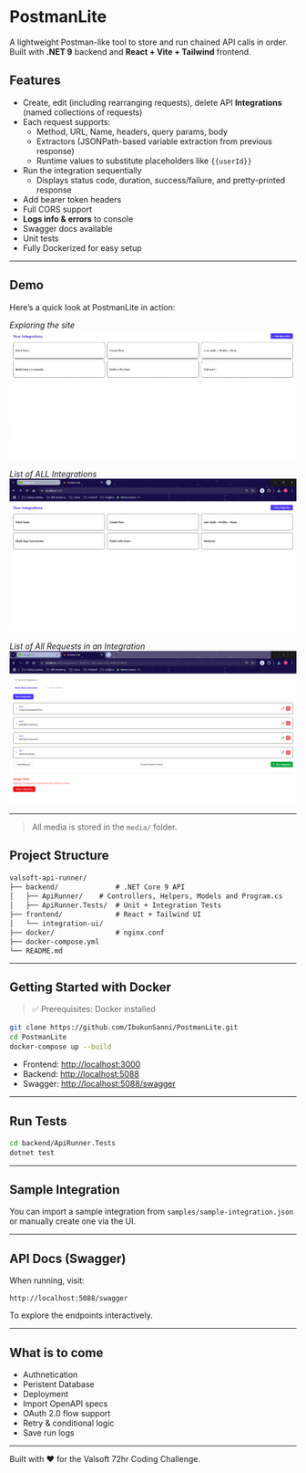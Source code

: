 ﻿# PostmanLite

A lightweight Postman-like tool to store and run chained API calls in order. Built with **.NET 9** backend and **React + Vite + Tailwind** frontend.

## Features

- Create, edit (including rearranging requests), delete API **Integrations** (named collections of requests)
- Each request supports:
  - Method, URL, Name, headers, query params, body
  - Extractors (JSONPath-based variable extraction from previous response)
  - Runtime values to substitute placeholders like `{{userId}}`
- Run the integration sequentially
  - Displays status code, duration, success/failure, and pretty-printed response
- Add bearer token headers
- Full CORS support
- **Logs info & errors** to console
- Swagger docs available
- Unit tests
- Fully Dockerized for easy setup

---
## Demo

Here’s a quick look at PostmanLite in action:

*Exploring the site*
![Exploring](media/navigation.gif)

*List of ALL Integrations*
![List of All Integrations](media/integrations_list.png)

*List of All Requests in an Integration*
![List of All Requests in an Integration](media/integrations_edit.png)

---
<!-- Add more as needed -->

> All media is stored in the `media/` folder.

## Project Structure

```
valsoft-api-runner/
├── backend/              # .NET Core 9 API
│   ├── ApiRunner/    # Controllers, Helpers, Models and Program.cs
│   ├── ApiRunner.Tests/  # Unit + Integration Tests
├── frontend/             # React + Tailwind UI
│   └── integration-ui/
├── docker/               # nginx.conf
├── docker-compose.yml
└── README.md
```

---

## Getting Started with Docker

> ✅ Prerequisites: Docker installed

```bash
git clone https://github.com/IbukunSanni/PostmanLite.git
cd PostmanLite
docker-compose up --build
```

- Frontend: [http://localhost:3000](http://localhost:3000)
- Backend: [http://localhost:5088](http://localhost:5088)
- Swagger: [http://localhost:5088/swagger](http://localhost:5088/swagger)

---

## Run Tests

```bash
cd backend/ApiRunner.Tests
dotnet test
```

---

## Sample Integration

You can import a sample integration from `samples/sample-integration.json` or manually create one via the UI.

---

## API Docs (Swagger)

When running, visit:

```
http://localhost:5088/swagger
```

To explore the endpoints interactively.

---


## What is to come

- Authnetication
- Peristent Database
- Deployment
- Import OpenAPI specs
- OAuth 2.0 flow support
- Retry & conditional logic
- Save run logs

---

Built with ❤️ for the Valsoft 72hr Coding Challenge.

